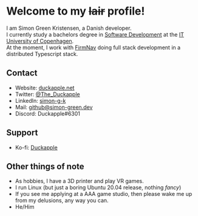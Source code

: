 # Welcome to my ~~lair~~ profile!

I am Simon Green Kristensen, a Danish developer.  
I currently study a bachelors degree in [Software Development](https://en.itu.dk/programmes/bsc-programmes/software-development) at the [IT University of Copenhagen](https://en.itu.dk).  
At the moment, I work with [FirmNav](https://firmnav.com) doing full stack development in a distributed Typescript stack.

## Contact
 * Website: [duckapple.net](https://duckapple.net)
 * Twitter: [@The_Duckapple](https://twitter.com/The_Duckapple)
 * LinkedIn: [simon-g-k](https://www.linkedin.com/in/simon-g-k/)
 * Mail: [github@simon-green.dev](mailto:github@simon-green.dev)
 * Discord: Duckapple#6301
 
## Support
 * Ko-fi: [Duckapple](https://ko-fi.com/duckapple)

## Other things of note
 * As hobbies, I have a 3D printer and play VR games.
 * I run Linux (but just a boring Ubuntu 20.04 release, nothing *fancy*)
 * If you see me applying at a AAA game studio, then please wake me up from my delusions, any way you can.
 * He/Him
 

<!--
**Duckapple/Duckapple** is a ✨ _special_ ✨ repository because its `README.md` (this file) appears on your GitHub profile.

Here are some ideas to get you started:

- 🔭 I’m currently working on ...
- 🌱 I’m currently learning ...
- 👯 I’m looking to collaborate on ...
- 🤔 I’m looking for help with ...
- 💬 Ask me about ...
- 📫 How to reach me: ...
- 😄 Pronouns: ...
- ⚡ Fun fact: ...
-->
